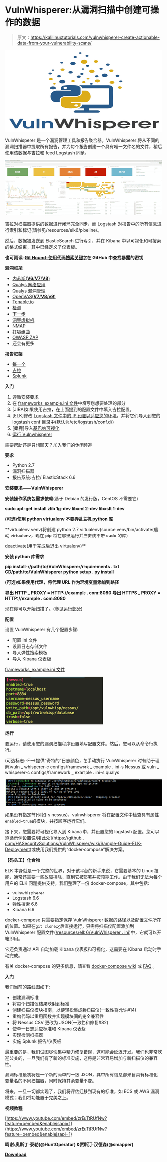 # VulnWhisperer:从漏洞扫描中创建可操作的数据

> 原文：<https://kalilinuxtutorials.com/vulnwhisperer-create-actionable-data-from-your-vulnerability-scans/>

[![VulnWhisperer : Create Actionable Data From Your Vulnerability Scans](img//47994d2134c9420b7833469de6b9c9db.png "VulnWhisperer : Create Actionable Data From Your Vulnerability Scans")](https://1.bp.blogspot.com/-xvTJo4-9IWE/XTfiNyiPDiI/AAAAAAAABho/icISxCJXYUIwB0wVQ0D8y3kcOAIqy-M4QCLcBGAs/s1600/VulnWhisperer%25281%2529.png)

VulnWhisperer 是一个漏洞管理工具和报告聚合器。VulnWhisperer 将从不同的漏洞扫描器中提取所有报告，并为每个报告创建一个具有唯一文件名的文件，稍后使用该数据与吉拉和 feed Logstash 同步。

![](img//ff47beae717c2db853265d3fd33c8959.png)

吉拉对扫描器提供的数据进行闭环完全同步，而 Logstash 对报告中的所有信息进行索引和标记(请参见/resources/elk6/pipeline/。

然后，数据被发送到 ElasticSearch 进行索引，并在 Kibana 中以可视化和可搜索的格式结束，其中已经定义了仪表板。

**也可阅读–[Git Hound–使用代码搜索关键字](https://kalilinuxtutorials.com/git-hound-exposed-keys-across-github/)在 GitHub 中查找暴露的密钥**

**漏洞框架**

*   [内苏斯(**V6**/**V7**/**V8**)](https://www.tenable.com/products/nessus/nessus-professional)
*   [Qualys 网络应用](https://www.qualys.com/apps/web-app-scanning/)
*   [Qualys 漏洞管理](https://www.qualys.com/apps/vulnerability-management/)
*   [OpenVAS(**V7**/**V8**/**v9**)](http://www.openvas.org/)
*   [Tenable.io](https://www.tenable.com/products/tenable-io)
*   [检测](https://detectify.com/)
*   [下一步](https://www.rapid7.com/products/nexpose/)
*   [洞察虚拟机](https://www.rapid7.com/products/insightvm/)
*   [NMAP](https://nmap.org/)
*   [打嗝组曲](https://portswigger.net/burp)
*   [OWASP ZAP](https://www.zaproxy.org/)
*   还会有更多

**报告框架**

*   [每一个](https://www.elastic.co/elk-stack)
*   [吉拉](https://www.atlassian.com/software/jira)
*   [Splunk](https://www.splunk.com/)

**入门**

1.  遵循[安装要求](https://github.com/HASecuritySolutions/VulnWhisperer#installreq)
2.  在 [frameworks_example.ini 文件](https://github.com/HASecuritySolutions/VulnWhisperer/blob/master/configs/frameworks_example.ini)中填写您想要处理的部分
3.  [JIRA]如果使用吉拉，在上面提到的配置文件中填入吉拉配置。
4.  [ELK]修改 [Logstash 文件中的 IP 设置以适应您的环境](https://github.com/HASecuritySolutions/VulnWhisperer/tree/master/resources/elk6/pipeline)，并将它们导入到您的 logstash conf 目录中(默认为/etc/logstash/conf.d/)
5.  [麋鹿]导入[基巴纳可视化](https://github.com/HASecuritySolutions/VulnWhisperer/blob/master/resources/elk6/kibana.json)
6.  [运行 Vulnwhisperer](https://github.com/HASecuritySolutions/VulnWhisperer#run)

需要帮助还是只想聊天？加入我们的[休闲频道](https://join.slack.com/t/vulnwhisperer/shared_invite/enQtNDQ5MzE4OTIyODU0LWQxZTcxYTY0MWUwYzA4MTlmMWZlYWY2Y2ZmM2EzNDFmNWVlOTM4MzNjYzI0YzdkMDA0YmQyYWRhZGI2NGUxNGI)

**要求**

*   Python 2.7
*   漏洞扫描器
*   报告系统:吉拉/ ElasticStack 6.6

**安装要求——VulnWhisperer**

**安装操作系统包需求依赖**(基于 Debian 的发行版，CentOS 不需要它)

**sudo apt-get install zlib 1g-dev libxml 2-dev libxslt 1-dev**

**(可选)使用 python virtualenv 不要弄乱主机 python 库**

**virtualenv venv(将创建 python 2.7 virtualenv)source venv/bin/activate(启动 virtualenv，现在 pip 将在那里运行并应安装不带 sudo 的库)

deactivate(用于完成后退出 virtualenv)**

**安装 python 库需求**

**pip install-r/path/to/VulnWhisperer/requirements . txt
CD/path/to/VulnWhisperer
python setup . py install**

**(可选)如果使用代理，将代理 URL 作为环境变量添加到路径**

**导出 HTTP _ PROXY = HTTP://example . com:8080
导出 HTTPS _ PROXY = HTTP://example . com:8080**

现在你可以开始扫描了。(参见[运行部分](https://github.com/HASecuritySolutions/VulnWhisperer#run))

**配置**

设置 VulnWhisperer 有几个配置步骤:

*   配置 Ini 文件
*   设置日志存储文件
*   导入弹性搜索模板
*   导入 Kibana 仪表板

[frameworks_example.ini 文件](https://github.com/austin-taylor/VulnWhisperer/blob/master/configs/frameworks_example.ini)

![](img//74195570808b766a7525d58dc8657871.png)

**运行**

要运行，请使用您的漏洞扫描程序设置填写配置文件。然后，您可以从命令行执行。

(可选标志:-F-->提供“奇特的”日志颜色，在手动执行 VulnWhisperer 时有助于理解)vuln _ whisperer-c configs/framework _ example . ini-s Nessus
或
vuln _ whisperer-c configs/framework _ example . ini-s qualys

![](img//4ca268fea36a0761ef94f394813abcf7.png)

如果没有指定节(例如-s nessus)，vulnwhisperer 将在配置文件中检查具有属性`enabled=true`的模块，并按顺序运行它们。

接下来，您需要将可视化导入到 Kibana 中，并设置您的 logstash 配置。您可以遵循示例设置说明[此处]([https://github . com/HASecuritySolutions/VulnWhisperer/wiki/Sample-Guide-ELK-Deployment](https://github.com/HASecuritySolutions/VulnWhisperer/wiki/Sample-Guide-ELK-Deployment))或使用我们提供的“docker-compose”解决方案。

**【码头工】化合物**

ELK 本身就是一个完整的世界，对于该平台的新手来说，它需要基本的 Linux 技能，通常还需要一些故障排除，直到它被部署并按预期工作。由于我们无法为每个用户的 ELK 问题提供支持，我们整理了一份 docker-compose，其中包括:

*   vulnwhispherer
*   Logstash 6.6
*   弹性搜索 6.6
*   Kibana 6.6

docker-compose 只需要指定保存 VulnWhisperer 数据的路径以及配置文件所在的位置。如果在`git clone`之后直接运行，只需将扫描仪配置添加到 VulnWhisperer 配置文件([/resources/elk 6/VulnWhisperer . ini](https://github.com/HASecuritySolutions/VulnWhisperer/blob/master/resources/elk6/vulnwhisperer.ini))中，它就可以开箱即用。

它还负责通过 API 自动加载 Kibana 仪表板和可视化，这需要在 Kibana 启动时手动完成。

有关 docker-compose 的更多信息，请查看 [docker-compose wiki](https://github.com/HASecuritySolutions/VulnWhisperer/wiki/docker-compose-Instructions) 或 [FAQ](https://github.com/HASecuritySolutions/VulnWhisperer/wiki) 。

**入门**

我们当前的路线图如下:

*   创建漏洞标准
*   将每个扫描仪结果映射到标准
*   创建扫描仪模块指南，以便轻松集成新扫描仪(一致性将允许#14)
*   重构代码以重用函数并实现模块间的完全兼容性
*   将 Nessus CSV 更改为 JSON(一致性和修复#82)
*   使单一日志适应标准和 Kibana 仪表板
*   实现检测扫描器
*   实施 Splunk 报告/仪表板

最重要的是，我们试图尽快集中精力修复错误，这可能会延迟开发。我们也非常欢迎公关的，一旦我们有了新的标准实施，这将是非常容易增加与新扫描仪的兼容性。

漏洞标准最初将是一个新的简单的一级 JSON，其中所有信息都来自具有标准化变量名的不同扫描器，同时保持其余变量不变。

将来，一旦一切都实现了，我们将评估迁移到现有的标准，如 ECS 或 AWS 漏洞模式；我们将功能置于完美之上。

**视频教程**

[https://www.youtube.com/embed/zrEuTtRUfNw?feature=oembed&enablejsapi=1](https://www.youtube.com/embed/zrEuTtRUfNw?feature=oembed&enablejsapi=1)

**鸣谢:奥斯丁·泰勒(@HuntOperator) &贾斯汀·汉德森(@smapper)**

[**Download**](https://github.com/HASecuritySolutions/VulnWhisperer)